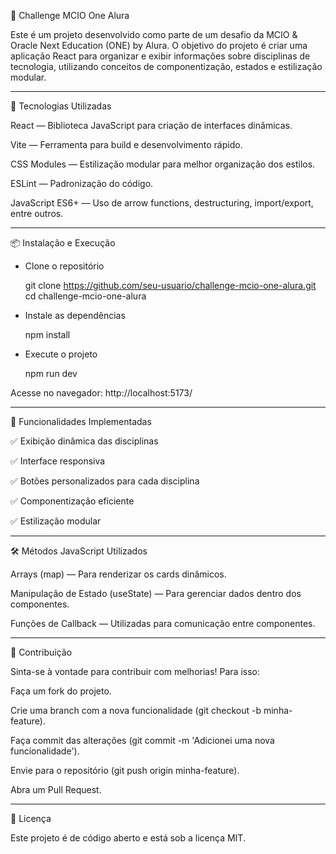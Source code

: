 📌 Challenge MCIO One Alura

Este é um projeto desenvolvido como parte de um desafio da MCIO & Oracle Next Education (ONE) by Alura. O objetivo do projeto é criar uma aplicação React para organizar e exibir informações sobre disciplinas de tecnologia, utilizando conceitos de componentização, estados e estilização modular.
__________________________________________________________________________________________________________________________________________________________

🚀 Tecnologias Utilizadas

React — Biblioteca JavaScript para criação de interfaces dinâmicas.

Vite — Ferramenta para build e desenvolvimento rápido.

CSS Modules — Estilização modular para melhor organização dos estilos.

ESLint — Padronização do código.

JavaScript ES6+ — Uso de arrow functions, destructuring, import/export, entre outros.
__________________________________________________________________________________________________________________________________________________________

📦 Instalação e Execução

- Clone o repositório

  git clone https://github.com/seu-usuario/challenge-mcio-one-alura.git
  cd challenge-mcio-one-alura

- Instale as dependências

  npm install

- Execute o projeto

  npm run dev

Acesse no navegador: http://localhost:5173/
__________________________________________________________________________________________________________________________________________________________

📌 Funcionalidades Implementadas

✅ Exibição dinâmica das disciplinas

✅ Interface responsiva

✅ Botões personalizados para cada disciplina

✅ Componentização eficiente

✅ Estilização modular
__________________________________________________________________________________________________________________________________________________________

🛠 Métodos JavaScript Utilizados

Arrays (map) — Para renderizar os cards dinâmicos.

Manipulação de Estado (useState) — Para gerenciar dados dentro dos componentes.

Funções de Callback — Utilizadas para comunicação entre componentes.
__________________________________________________________________________________________________________________________________________________________

🤝 Contribuição

Sinta-se à vontade para contribuir com melhorias! Para isso:

Faça um fork do projeto.

Crie uma branch com a nova funcionalidade (git checkout -b minha-feature).

Faça commit das alterações (git commit -m 'Adicionei uma nova funcionalidade').

Envie para o repositório (git push origin minha-feature).

Abra um Pull Request.

__________________________________________________________________________________________________________________________________________________________

📜 Licença

Este projeto é de código aberto e está sob a licença MIT.

